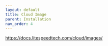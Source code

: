```yaml
---
layout: default
title: Cloud Image
parent: Installation
nav_order: 4
---
```

https://docs.litespeedtech.com/cloud/images/